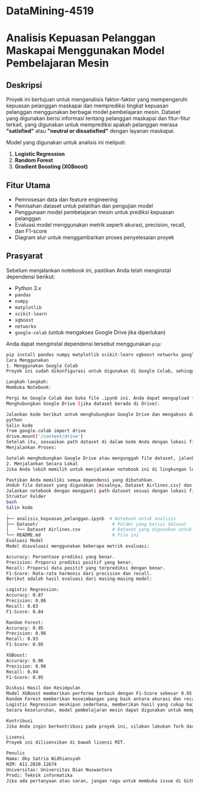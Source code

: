# DataMining-4519

# Analisis Kepuasan Pelanggan Maskapai Menggunakan Model Pembelajaran Mesin

## Deskripsi
Proyek ini bertujuan untuk menganalisis faktor-faktor yang mempengaruhi kepuasan pelanggan maskapai dan memprediksi tingkat kepuasan pelanggan menggunakan berbagai model pembelajaran mesin. Dataset yang digunakan berisi informasi tentang pelanggan maskapai dan fitur-fitur terkait, yang digunakan untuk memprediksi apakah pelanggan merasa **"satisfied"** atau **"neutral or dissatisfied"** dengan layanan maskapai.

Model yang digunakan untuk analisis ini meliputi:
1. **Logistic Regression**
2. **Random Forest**
3. **Gradient Boosting (XGBoost)**

## Fitur Utama
- Pemrosesan data dan feature engineering
- Pemisahan dataset untuk pelatihan dan pengujian model
- Penggunaan model pembelajaran mesin untuk prediksi kepuasan pelanggan
- Evaluasi model menggunakan metrik seperti akurasi, precision, recall, dan F1-score
- Diagram alur untuk menggambarkan proses penyelesaian proyek

## Prasyarat
Sebelum menjalankan notebook ini, pastikan Anda telah menginstal dependensi berikut:

- Python 3.x
- `pandas`
- `numpy`
- `matplotlib`
- `scikit-learn`
- `xgboost`
- `networkx`
- `google-colab` (untuk mengakses Google Drive jika diperlukan)

Anda dapat menginstal dependensi tersebut menggunakan `pip`:
```bash
pip install pandas numpy matplotlib scikit-learn xgboost networkx google-colab
Cara Menggunakan
1. Menggunakan Google Colab
Proyek ini sudah dikonfigurasi untuk digunakan di Google Colab, sehingga Anda hanya perlu membuka file analisis_kepuasan_pelanggan.ipynb di Google Colab.

Langkah-langkah:
Membuka Notebook:

Pergi ke Google Colab dan buka file .ipynb ini. Anda dapat mengupload file ke Colab jika belum ada di Google Drive Anda.
Menghubungkan Google Drive (jika dataset berada di Drive):

Jalankan kode berikut untuk menghubungkan Google Drive dan mengakses dataset:
python
Salin kode
from google.colab import drive
drive.mount('/content/drive')
Setelah itu, sesuaikan path dataset di dalam kode Anda dengan lokasi file di Google Drive.
Menjalankan Proses:

Setelah menghubungkan Google Drive atau mengunggah file dataset, jalankan seluruh notebook untuk memulai pemrosesan data, pembuatan model, dan evaluasi.
2. Menjalankan Secara Lokal
Jika Anda lebih memilih untuk menjalankan notebook ini di lingkungan lokal, Anda perlu melakukan hal berikut:

Pastikan Anda memiliki semua dependensi yang dibutuhkan.
Unduh file dataset yang digunakan (misalnya, Dataset Airlines.csv) dan pastikan dataset berada di direktori yang sesuai.
Jalankan notebook dengan mengganti path dataset sesuai dengan lokasi file dataset Anda.
Struktur Folder
bash
Salin kode
.
├── analisis_kepuasan_pelanggan.ipynb  # Notebook untuk analisis
├── Dataset/                            # Folder yang berisi dataset
│   └── Dataset Airlines.csv            # Dataset yang digunakan untuk analisis
└── README.md                           # File ini
Evaluasi Model
Model dievaluasi menggunakan beberapa metrik evaluasi:

Accuracy: Persentase prediksi yang benar.
Precision: Proporsi prediksi positif yang benar.
Recall: Proporsi data positif yang terprediksi dengan benar.
F1-Score: Rata-rata harmonis dari precision dan recall.
Berikut adalah hasil evaluasi dari masing-masing model:

Logistic Regression:
Accuracy: 0.87
Precision: 0.86
Recall: 0.83
F1-Score: 0.84

Random Forest:
Accuracy: 0.95
Precision: 0.96
Recall: 0.93
F1-Score: 0.95

XGBoost:
Accuracy: 0.96
Precision: 0.96
Recall: 0.94
F1-Score: 0.95

Diskusi Hasil dan Kesimpulan
Model XGBoost memberikan performa terbaik dengan F1-Score sebesar 0.95.
Random Forest memberikan keseimbangan yang baik antara akurasi dan recall.
Logistic Regression meskipun sederhana, memberikan hasil yang cukup baik.
Secara keseluruhan, model pembelajaran mesin dapat digunakan untuk memprediksi kepuasan pelanggan dengan tingkat akurasi yang tinggi, dengan faktor-faktor yang paling berpengaruh seperti jenis perjalanan, keterlambatan kedatangan, dan kelas penerbangan.

Kontribusi
Jika Anda ingin berkontribusi pada proyek ini, silakan lakukan fork dari repositori ini dan buat pull request dengan perubahan atau perbaikan yang Anda buat.

Lisensi
Proyek ini dilisensikan di bawah lisensi MIT.

Penulis
Nama: Oky Satria Widhiansyah
NIM: A11.2020.12674
Universitas: Universitas Dian Nuswantoro
Prodi: Teknik informatika
Jika ada pertanyaan atau saran, jangan ragu untuk membuka issue di GitHub ini.
